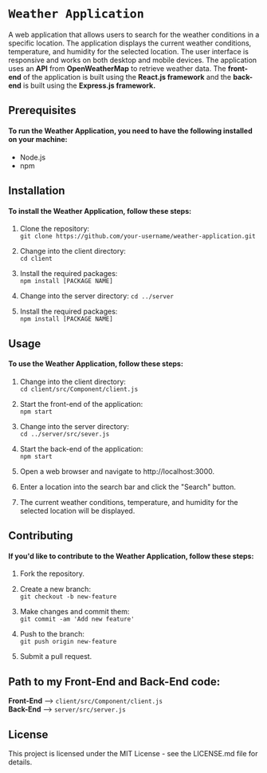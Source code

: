# `Weather Application`
A web application that allows users to search for the weather conditions in a specific location. The application displays the current weather conditions, temperature, and humidity for the selected location. The user interface is responsive and works on both desktop and mobile devices. The application uses an **API** from **OpenWeatherMap** to retrieve weather data. The **front-end** of the application is built using the **React.js framework** and the **back-end** is built using the **Express.js framework.**

## Prerequisites
#### To run the Weather Application, you need to have the following installed on your machine:
- Node.js
- npm

## Installation
#### To install the Weather Application, follow these steps:
1. Clone the repository:\
`git clone https://github.com/your-username/weather-application.git`

2. Change into the client directory:\
`cd client`

3. Install the required packages:\
`npm install [PACKAGE NAME]`

4. Change into the server directory:
`cd ../server`

5. Install the required packages:\
`npm install [PACKAGE NAME]`

## Usage
#### To use the Weather Application, follow these steps:

1. Change into the client directory:\
`cd client/src/Component/client.js`

2. Start the front-end of the application:\
`npm start`

3. Change into the server directory:\
`cd ../server/src/sever.js`

4. Start the back-end of the application:\
`npm start`

5. Open a web browser and navigate to http://localhost:3000.

6. Enter a location into the search bar and click the "Search" button.

7. The current weather conditions, temperature, and humidity for the selected location will be displayed.


## Contributing
#### If you'd like to contribute to the Weather Application, follow these steps:

1. Fork the repository.

2. Create a new branch:\
`git checkout -b new-feature`

2. Make changes and commit them:\
`git commit -am 'Add new feature'`

3. Push to the branch:\
`git push origin new-feature`

4. Submit a pull request.

## Path to my Front-End and Back-End code:
**Front-End** --> `client/src/Component/client.js`\
**Back-End** --> `server/src/server.js`

## License
This project is licensed under the MIT License - see the LICENSE.md file for details.
